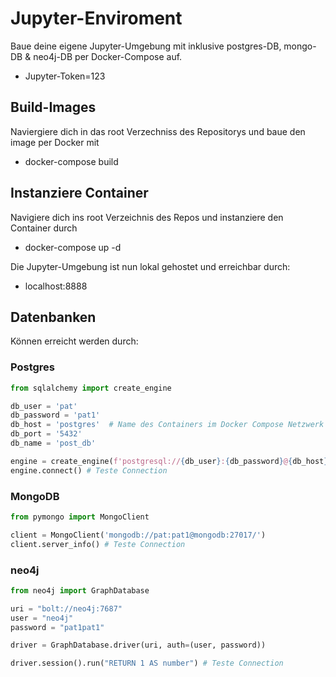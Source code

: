 # Jupyter-Enviroment
Baue deine eigene Jupyter-Umgebung mit inklusive postgres-DB, mongo-DB & neo4j-DB per Docker-Compose auf.
- Jupyter-Token=123

## Build-Images
 Naviergiere dich in das root Verzechniss des Repositorys und baue den image per Docker mit
 - docker-compose build

## Instanziere Container
Navigiere dich ins root Verzeichnis des Repos und instanziere den Container durch
- docker-compose up -d

Die Jupyter-Umgebung ist nun lokal gehostet und erreichbar durch:
- localhost:8888

## Datenbanken
Können erreicht werden durch:

### Postgres

```python
from sqlalchemy import create_engine

db_user = 'pat'
db_password = 'pat1'
db_host = 'postgres'  # Name des Containers im Docker Compose Netzwerk
db_port = '5432'
db_name = 'post_db'

engine = create_engine(f'postgresql://{db_user}:{db_password}@{db_host}:{db_port}/{db_name}')
engine.connect() # Teste Connection
```

### MongoDB
```python
from pymongo import MongoClient

client = MongoClient('mongodb://pat:pat1@mongodb:27017/')
client.server_info() # Teste Connection
```

### neo4j
```python
from neo4j import GraphDatabase

uri = "bolt://neo4j:7687"
user = "neo4j"
password = "pat1pat1"

driver = GraphDatabase.driver(uri, auth=(user, password))

driver.session().run("RETURN 1 AS number") # Teste Connection
```
